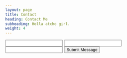 ```yaml
---
layout: page
title: Contact
heading: Contact Me
subheading: Holla atcho girl.
weight: 4
---
```


<form action="https://getsimpleform.com/messages?form_api_token=83c40eb5dd82c054717f96436857d083" method="post">
  <!-- the redirect_to is optional, the form will redirect to the referrer on submission -->
  <input type='hidden' name='redirect_to' value='http://localhost:3000/contact-thanks.html' />
  <!-- all your input fields here.... -->
  <input type='text' name='Name' />
  <input type='text' name='Email' />
  <input type='textarea' name='Message' />
  <input type='submit' value='Submit Message' />
</form>
